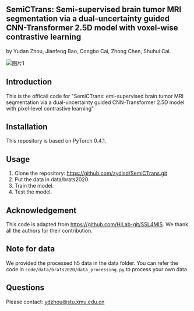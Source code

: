 ﻿## SemiCTrans: Semi-supervised brain tumor MRI segmentation via a dual-uncertainty guided CNN-Transformer 2.5D model with voxel-wise contrastive learning
by Yudan Zhou, Jianfeng Bao, Congbo Cai, Zhong Chen, Shuhui Cai.

![图片1](https://github.com/zydlsd/SemiCTrans/assets/136596978/d6426b61-49a3-4cc4-be72-23da58a2f203)



## Introduction
This is the officail code for "SemiCTrans: emi-supervised brain tumor MRI segmentation via a dual-uncertainty guided CNN-Transformer 2.5D model with pixel-level contrastive learning"

## Installation

This repository is based on PyTorch 0.4.1.

## Usage

1. Clone the repository: https://github.com/zydlsd/SemiCTrans.git
2. Put the data in data/brats2020.
3. Train the model.
4. Test the model.

## Acknowledgement
This code is adapted from https://github.com/HiLab-git/SSL4MIS. We thank all the authors for their contribution.
## Note for data
We provided the processed h5 data in the data folder. You can refer the code in `code/data/brats2020/data_processing.py` to process your own data.
## Questions
Please contact: ydzhou@stu.xmu.edu.cn
